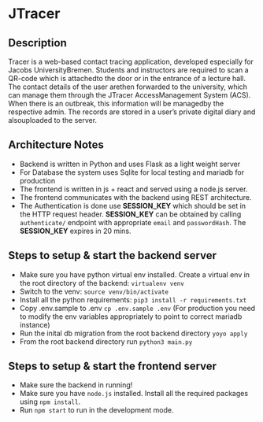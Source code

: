 # JTracer

Description
------------------
Tracer is a web-based contact tracing application, developed especially for Jacobs UniversityBremen.   Students and instructors are required to scan a QR-code which is attachedto  the  door  or  in  the  entrance  of  a  lecture  hall.   The  contact  details  of  the  user  arethen forwarded to the university,  which can manage them through the JTracer AccessManagement System (ACS). When there is an outbreak, this information will be managedby the respective admin. The records are stored in a user’s private digital diary and alsouploaded to the server.

Architecture Notes
------------------
* Backend is written in Python and uses Flask as a light weight server
* For Database the system uses Sqlite for local testing and mariadb for production
* The frontend is written in js + react and served using a node.js server.
* The frontend communicates with the backend using REST architecture.
* The Authentication is done use **SESSION_KEY** which should be set in the HTTP request header. **SESSION_KEY** can be obtained by calling `authenticate/` endpoint with appropriate `email` and `passwordHash`. The **SESSION_KEY** expires in 20 mins. 

Steps to setup & start the backend server
---------------------------------------------
* Make sure you have python virtual env installed. Create a virtual env in the root directory of the backend: `virtualenv venv`
* Switch to the venv: `source venv/bin/activate`
* Install all the python requirements: `pip3 install -r requirements.txt`
* Copy .env.sample to .env `cp .env.sample .env` (For production you need to modify the env variables appropriately to point to correct mariadb instance)
* Run the inital db migration from the root backend directory `yoyo apply`
* From the root backend directory run `python3 main.py`

Steps to setup & start the frontend server
------------------------------------------
* Make sure the backend in running!
* Make sure you have `node.js` installed. Install all the required packages using `npm install`.
* Run `npm start` to run in the development mode. 
